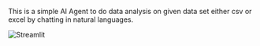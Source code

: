 This is a simple AI Agent to do data analysis on given data set either csv or excel by chatting in natural languages. 

![Streamlit](https://github.com/user-attachments/assets/e31c2257-124e-4ccb-9538-a4ef89afedd0)
